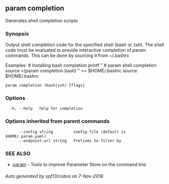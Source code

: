 ## param completion

Generates shell completion scripts

### Synopsis

Output shell completion code for the specified shell (bash or zsh).
The shell code must be evaluated to provide interactive completion of param commands.
This can be done by sourcing it from ~/.bashrc

Examples:
    # Installing bash completion
    printf "
    # param shell completion
    source <(param completion bash)
    " >> $HOME/.bashrc
    source $HOME/.bashrc

```
param completion (bash|zsh) [flags]
```

### Options

```
  -h, --help   help for completion
```

### Options inherited from parent commands

```
      --config string         config file (default is $HOME/.param.yaml)
      --endpoint-url string   Prefixes to filter by
```

### SEE ALSO

* [param](param.md)	 - Tools to improve Parameter Store on the command line.

###### Auto generated by spf13/cobra on 7-Nov-2018

